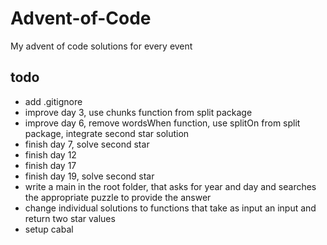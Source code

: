 # Advent-of-Code
My advent of code solutions for every event

## todo
- add .gitignore
- improve day 3, use chunks function from split package
- improve day 6, remove wordsWhen function, use splitOn from split package, integrate second star solution
- finish day 7, solve second star
- finish day 12
- finish day 17
- finish day 19, solve second star
- write a main in the root folder, that asks for year and day and searches the appropriate puzzle to provide the answer
- change individual solutions to functions that take as input an input and return two star values
- setup cabal